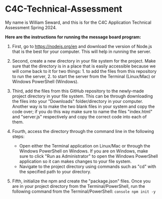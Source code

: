 # C4C-Technical-Assessment
My name is William Seward, and this is for the C4C Application Technical Assessment Spring 2024.

**Here are the instructions for running the message board program:**

1. First, go to https://nodejs.org/en and download the version of Node.js that is the best for your computer. This will help in running the server. 

2. Second, create a new directory in your file system for the project. Make sure that the directory is in a place that is easily accessible because we will come back to it for two things: 1. to add the files from this repository to run the server, 2. to start the server from the Terminal (Linux/Mac) or Windows PowerShell (Windows).
  
3. Third, add the files from this GitHub repository to the newly-made project directory in your file system. This can be through downloading the files into your "Downloads" folder/directory in your computer. Another way is to make the two blank files in your system and copy the code over; if you do this way make sure to name the files "index.html" and "server.js" respectively and copy the correct code into each of them. 

4. Fourth, access the directory through the command line in the following steps:
      - Open either the Terminal application on Linux/Mac or through the Windows PowerShell on Windows. If you are on Windows, make sure to click "Run as Administrator" to open the Windows PowerShell application so it can makes changes to your file system.
      - Navigate to the project directory using commands such as "cd" with the specified path to your directory.

5. Fifth, initialize the npm and create the "package.json" files. Once you are in your project directory from the Terminal/PowerShell, run the following command from the Terminal/PowerShell: ```console npm init -y```

